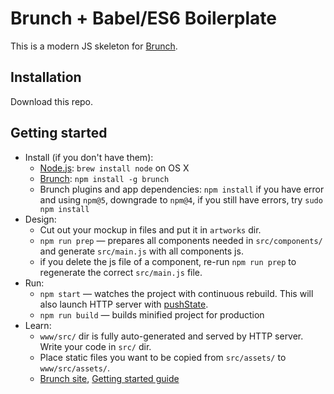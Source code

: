 # Brunch + Babel/ES6 Boilerplate

This is a modern JS skeleton for [Brunch](http://brunch.io).

## Installation

Download this repo.

## Getting started

* Install (if you don't have them):
    * [Node.js](http://nodejs.org): `brew install node` on OS X
    * [Brunch](http://brunch.io): `npm install -g brunch`
    * Brunch plugins and app dependencies: `npm install` if you have error and using `npm@5`, downgrade to `npm@4`, if you still have errors, try `sudo npm install`
* Design:
    * Cut out your mockup in files and put it in `artworks` dir.
    * `npm run prep` — prepares all components needed in `src/components/` and generate `src/main.js` with all components js.
    * if you delete the js file of a component, re-run `npm run prep` to regenerate the correct `src/main.js` file.
* Run:
    * `npm start` — watches the project with continuous rebuild. This will also launch HTTP server with [pushState](https://developer.mozilla.org/en-US/docs/Web/Guide/API/DOM/Manipulating_the_browser_history).
    * `npm run build` — builds minified project for production
* Learn:
    * `www/src/` dir is fully auto-generated and served by HTTP server.  Write your code in `src/` dir.
    * Place static files you want to be copied from `src/assets/` to `www/src/assets/`.
    * [Brunch site](http://brunch.io), [Getting started guide](https://github.com/brunch/brunch-guide#readme)
